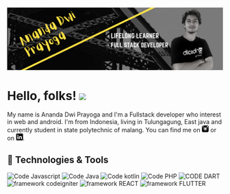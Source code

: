 ![Header](https://raw.githubusercontent.com/AnandaDwiprayoga/AnandaDwiPrayoga/master/Ananda%20dwi%20Prayoga.png "Header")

# Hello, folks! <img src="https://raw.githubusercontent.com/MartinHeinz/MartinHeinz/master/wave.gif" width="30px">

My name is Ananda Dwi Prayoga and I'm a Fullstack developer who interest in web and android. I'm from Indonesia, living in Tulungagung, East java and currently student in state polytechnic of malang. You can find me on [![Instagrgam][1.2]][1] or on [![LinkedIn][3.2]][3].



## 🔧 Technologies & Tools
![Code Javascript](https://img.shields.io/badge/Code-Javascript-blue.svg?style=for-the-badge)
![Code Java](https://img.shields.io/badge/Code-Java-blue.svg?style=for-the-badge)
![Code kotlin](https://img.shields.io/badge/Code-kotlin-blue.svg?style=for-the-badge)
![Code PHP](https://img.shields.io/badge/Code-PHP-blue.svg?style=for-the-badge)
![CODE DART](https://img.shields.io/badge/CODE-DART-blue.svg?style=for-the-badge)
![framework codeigniter](https://img.shields.io/badge/framework-codeigniter-FF69A4.svg?style=for-the-badge)
![framework REACT](https://img.shields.io/badge/framework-REACT-FF69A4.svg?style=for-the-badge)
![framework FLUTTER](https://img.shields.io/badge/framework-FLUTTER-FF69A4.svg?style=for-the-badge)




[2.1]: http://i.imgur.com/0o48UoR.png (github icon with padding)

<!-- icons without padding -->

[1.2]: https://raw.githubusercontent.com/AnandaDwiprayoga/AnandaDwiPrayoga/master/instagram%20(1).png (instagram icon without padding)
[2.2]: http://i.imgur.com/9I6NRUm.png (github icon without padding)
[3.2]: https://raw.githubusercontent.com/AnandaDwiprayoga/AnandaDwiPrayoga/master/linkedin-3-16.png (LinkedIn icon without padding)


<!-- links to your social media accounts -->

[1]: https://www.instagram.com/anandadp4/
[2]: https://github.com/AnandaDwiPrayoga
[3]: https://www.linkedin.com/in/ananda-dwi-prayoga-a07131198/
